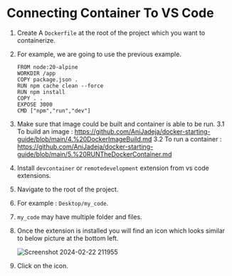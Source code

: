 # Connecting Container To VS Code

1. Create A `Dockerfile` at the root of the project which you want to containerize.
2. For example, we are going to use the previous example.
    ```
    FROM node:20-alpine
    WORKDIR /app
    COPY package.json .
    RUN npm cache clean --force
    RUN npm install
    COPY . .
    EXPOSE 3000 
    CMD ["npm","run","dev"]
    ```
3. Make sure that image could be built and container is able to be run.
   3.1 To build an image : https://github.com/AniJadeja/docker-starting-guide/blob/main/4.%20DockerImageBuild.md
   3.2 To run a container : https://github.com/AniJadeja/docker-starting-guide/blob/main/5.%20RUNTheDockerContainer.md
4. Install `devcontainer` or `remotedevelopment` extension from vs code extensions.
5. Navigate to the root of the project.
6. For example : `Desktop/my_code`.
7. `my_code` may have multiple folder and files.
8. Once the extension is installed you will find an icon which looks similar to below picture at the bottom left.
   
   ![Screenshot 2024-02-22 211955](https://github.com/AniJadeja/docker-starting-guide/assets/65672780/3253ceb5-952f-48b6-8b18-9b3601d8fa43)
10. Click on the icon.
